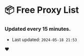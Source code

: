 # :package: Free Proxy List
### Updated every 15 minutes.

- Last updated: `2024-05-18 21:53`

:heart:
